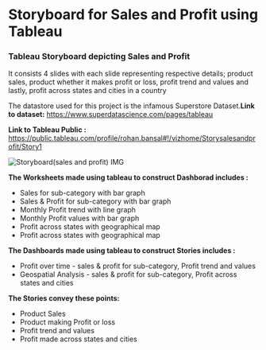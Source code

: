 # Storyboard for Sales and Profit using Tableau

### Tableau Storyboard depicting Sales and Profit

It consists 4 slides with each slide representing respective details; product
sales, product whether it makes profit or loss, profit trend and values and lastly, profit
across states and cities in a country

The datastore used for this project is the infamous Superstore Dataset.**Link to dataset:** https://www.superdatascience.com/pages/tableau

**Link to Tableau Public :** https://public.tableau.com/profile/rohan.bansal#!/vizhome/Storysalesandprofit/Story1

![Storyboard(sales and profit) IMG](https://user-images.githubusercontent.com/63396845/104723350-26386980-5755-11eb-8441-bed2f8135c69.jpg)


**The Worksheets made using tableau to construct Dashborad includes :**
* Sales for sub-category with bar graph
* Sales & Profit for sub-category with bar graph
* Monthly Profit trend with line graph
* Monthly Profit values with bar graph
* Profit across states with geographical map
* Profit across states with geographical map

**The Dashboards made using tableau to construct Stories includes :**
* Profit over time - sales & profit for sub-category, Profit trend and values
* Geospatial Analysis - sales & profit for sub-category, Profit across states and cities

**The Stories convey these points:**
* Product Sales
* Product making Profit or loss
* Profit trend and values
* Profit made across states and cities
